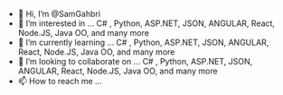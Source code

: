 - 👋 Hi, I’m @SamGahbri
- 👀 I’m interested in ... C# , Python, ASP.NET, JSON, ANGULAR, React, Node.JS, Java OO, and many more
- 🌱 I’m currently learning ... C# , Python, ASP.NET, JSON, ANGULAR, React, Node.JS, Java OO, and many more
- 💞️ I’m looking to collaborate on ... C# , Python, ASP.NET, JSON, ANGULAR, React, Node.JS, Java OO, and many more
- 📫 How to reach me ... 

<!---
SamGahbri/SamGahbri is a ✨ special ✨ repository because its `README.md` (this file) appears on your GitHub profile.
You can click the Preview link to take a look at your changes.
--->
